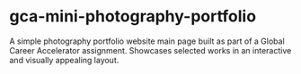# gca-mini-photography-portfolio
A simple photography portfolio website main page built as part of a Global Career Accelerator assignment. Showcases selected works in an interactive and visually appealing layout.
